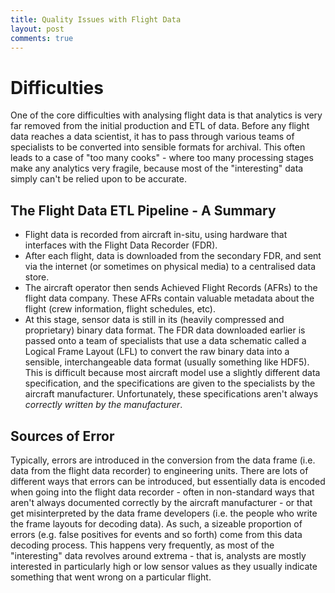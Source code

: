 ```yaml
---
title: Quality Issues with Flight Data
layout: post
comments: true
---
```


# Difficulties

One of the core difficulties with analysing flight data is that analytics is
very far removed from the initial production and ETL of data. Before any flight
data reaches a data scientist, it has to pass through various teams of
specialists to be converted into sensible formats for archival. This often
leads to a case of "too many cooks" - where too many processing stages make
any analytics very fragile, because most of the "interesting" data simply can't
be relied upon to be accurate.

## The Flight Data ETL Pipeline - A Summary

* Flight data is recorded from aircraft in-situ, using hardware that interfaces
  with the Flight Data Recorder (FDR).
* After each flight, data is downloaded from the secondary FDR, and sent via
  the internet (or sometimes on physical media) to a centralised data store.
* The aircraft operator then sends Achieved Flight Records (AFRs) to the flight
  data company. These AFRs contain valuable metadata about the flight (crew
  information, flight schedules, etc).
* At this stage, sensor data is still in its (heavily compressed and
  proprietary) binary data format. The FDR data downloaded earlier is passed
  onto a team of specialists that use a data schematic called a Logical Frame
  Layout (LFL) to convert the raw binary data into a sensible, interchangeable
  data format (usually something like HDF5). This is difficult because most
  aircraft model use a slightly different data specification, and the
  specifications are given to the specialists by the aircraft manufacturer.
  Unfortunately, these specifications aren't always *correctly written by the
  manufacturer*.

## Sources of Error

Typically, errors are introduced in the conversion from the data frame (i.e.
data from the flight data recorder) to engineering units. There are lots of
different ways that errors can be introduced, but essentially data is encoded
when going into the flight data recorder - often in non-standard ways that
aren't always documented correctly by the aircraft manufacturer - or that get
misinterpreted by the data frame developers (i.e. the people who write the
frame layouts for decoding data). As such, a sizeable proportion of errors
(e.g. false positives for events and so forth) come from this data decoding
process. This happens very frequently, as most of the "interesting" data
revolves around extrema - that is, analysts are mostly interested in
particularly high or low sensor values as they usually indicate something that
went wrong on a particular flight.

